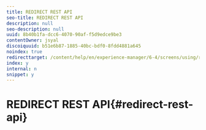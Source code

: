 ```yaml
---
title: REDIRECT REST API
seo-title: REDIRECT REST API
description: null
seo-description: null
uuid: 8b40b1fa-dcc6-4070-90af-f5d9edce9be3
contentOwner: jsyal
discoiquuid: b51e6b87-1885-40bc-bdf0-8fdd4881a645
noindex: true
redirecttarget: /content/help/en/experience-manager/6-4/screens/using/rest-api
index: y
internal: n
snippet: y
---
```


# REDIRECT REST API{#redirect-rest-api}

